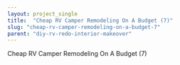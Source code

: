 ```yaml
---
layout: project_single
title:  "Cheap RV Camper Remodeling On A Budget (7)"
slug: "cheap-rv-camper-remodeling-on-a-budget-7"
parent: "diy-rv-redo-interior-makeover"
---
```

Cheap RV Camper Remodeling On A Budget (7)
